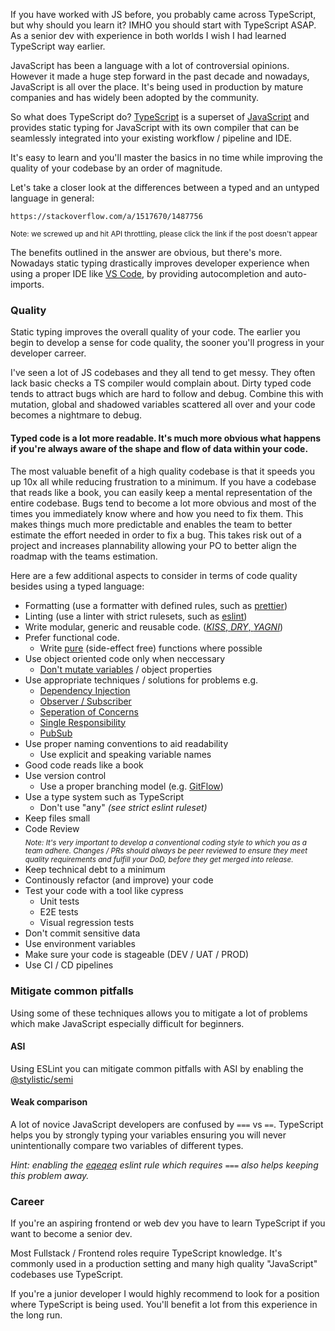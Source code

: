If you have worked with JS before, you probably came across TypeScript, but why should you learn it?
IMHO you should start with TypeScript ASAP. As a senior dev with experience in both worlds I wish I had learned TypeScript way earlier.

JavaScript has been a language with a lot of controversial opinions. However it made a huge step forward in the past decade and nowadays, JavaScript is all over the place. It's being used in production by mature companies and has widely been adopted by the community.

So what does TypeScript do?
[TypeScript](https://www.typescriptlang.org/) is a superset of [JavaScript](https://developer.mozilla.org/en-US/docs/Web/JavaScript) and provides static typing for JavaScript with its own compiler that can be seamlessly integrated into your existing workflow / pipeline and IDE.

It's easy to learn and you'll master the basics in no time while improving the quality of your codebase by an order of magnitude.

Let's take a closer look at the differences between a typed and an untyped language in general:

```stackoverflow
https://stackoverflow.com/a/1517670/1487756
```

<sub>Note: we screwed up and hit API throttling, please click the link if the post doesn't appear</sub>

The benefits outlined in the answer are obvious, but there's more. Nowadays static typing drastically improves developer experience when using a proper IDE like [VS Code](https://code.visualstudio.com/), by providing autocompletion and auto-imports.

### Quality

Static typing improves the overall quality of your code. The earlier you begin to develop a sense for code quality, the sooner you'll progress in your developer carreer.

I've seen a lot of JS codebases and they all tend to get messy. They often lack basic checks a TS compiler would complain about. Dirty typed code tends to attract bugs which are hard to follow and debug. Combine this with mutation, global and shadowed variables scattered all over and your code becomes a nightmare to debug.

#### Typed code is a lot more readable. It's much more obvious what happens if you're always aware of the shape and flow of data within your code.

The most valuable benefit of a high quality codebase is that it speeds you up 10x all while reducing frustration to a minimum. If you have a codebase that reads like a book, you can easily keep a mental representation of the entire codebase. Bugs tend to become a lot more obvious and most of the times you immediately know where and how you need to fix them. This makes things much more predictable and enables the team to better estimate the effort needed in order to fix a bug. This takes risk out of a project and increases plannability allowing your PO to better align the roadmap with the teams estimation.

Here are a few additional aspects to consider in terms of code quality besides using a typed language:

- Formatting (use a formatter with defined rules, such as [prettier](https://prettier.io/))
- Linting (use a linter with strict rulesets, such as [eslint](https://eslint.org/))
- Write modular, generic and reusable code. ([_KISS_, _DRY_, _YAGNI_](https://www.linkedin.com/pulse/principles-clean-code-dry-kiss-yagni-rajnish-kumar/))
- Prefer functional code.
  - Write [pure](https://en.wikipedia.org/wiki/Pure_function) (side-effect free) functions where possible
- Use object oriented code only when neccessary
  - [Don't mutate variables](https://web.mit.edu/6.005/www/fa15/classes/09-immutability/#:~:text=Mutable%20objects%20reduce%20changeability,example%20to%20illustrate%20the%20point.) / object properties
- Use appropriate techniques / solutions for problems e.g.
  - [Dependency Injection](https://en.wikipedia.org/wiki/Dependency_injection)
  - [Observer / Subscriber](https://en.wikipedia.org/wiki/Observer_pattern)
  - [Seperation of Concerns](https://en.wikipedia.org/wiki/Separation_of_concerns)
  - [Single Responsibility](https://en.wikipedia.org/wiki/Single_responsibility_principle)
  - [PubSub](https://en.wikipedia.org/wiki/Publish%E2%80%93subscribe_pattern)
- Use proper naming conventions to aid readability
  - Use explicit and speaking variable names
- Good code reads like a book
- Use version control
  - Use a proper branching model (e.g. [GitFlow](https://www.atlassian.com/git/tutorials/comparing-workflows/gitflow-workflow))
- Use a type system such as TypeScript
  - Don't use "any" _(see strict eslint ruleset)_
- Keep files small
- Code Review  
  <sub>_Note: It's very important to develop a conventional coding style to which you as a team adhere. Changes / PRs should always be peer reviewed to ensure they meet quality requirements and fulfill your DoD, before they get merged into release._</sub>
- Keep technical debt to a minimum
- Continously refactor (and improve) your code
- Test your code with a tool like cypress
  - Unit tests
  - E2E tests
  - Visual regression tests
- Don't commit sensitive data
- Use environment variables
- Make sure your code is stageable (DEV / UAT / PROD)
- Use CI / CD pipelines

### Mitigate common pitfalls

Using some of these techniques allows you to mitigate a lot of problems which make JavaScript especially difficult for beginners.

#### ASI

Using ESLint you can mitigate common pitfalls with ASI by enabling the [@stylistic/semi](https://eslint.style/rules/default/semi)

#### Weak comparison

A lot of novice JavaScript developers are confused by `===` vs `==`. TypeScript helps you by strongly typing your variables ensuring you will never unintentionally compare two variables of different types.

_Hint: enabling the [eqeqeq](https://eslint.org/docs/latest/rules/eqeqeq) eslint rule which requires `===` also helps keeping this problem away._

### Career

If you're an aspiring frontend or web dev you have to learn TypeScript if you want to become a senior dev.

Most Fullstack / Frontend roles require TypeScript knowledge. It's commonly used in a production setting and many high quality "JavaScript" codebases use TypeScript.

If you're a junior developer I would highly recommend to look for a position where TypeScript is being used. You'll benefit a lot from this experience in the long run.
